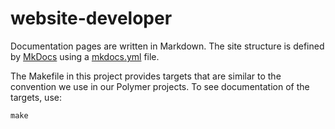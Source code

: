# website-developer

Documentation pages are written in Markdown. The site structure is defined by [MkDocs](http://www.mkdocs.org/) using a [mkdocs.yml](https://github.com/filethis/developer-docs/blob/master/mkdocs.yml) file.

The Makefile in this project provides targets that are similar to the convention we use in our Polymer projects. To see documentation of the targets, use:

    make

